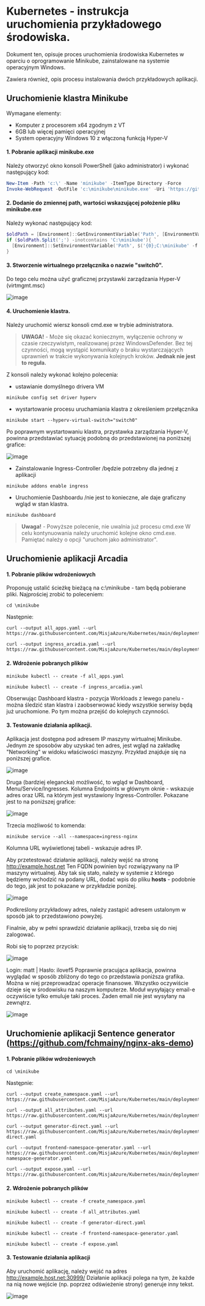# Kubernetes - instrukcja uruchomienia przykładowego środowiska.
Dokument ten, opisuje proces uruchomienia środowiska Kubernetes w oparciu o oprogramowanie Minikube, zainstalowane na systemie operacyjnym Windows.

Zawiera również, opis procesu instalowania dwóch przykładowych aplikacji.

## Uruchomienie klastra Minikube

Wymagane elementy:
- Komputer z procesorem x64 zgodnym z VT
- 6GB lub więcej pamięci operacyjnej
- System operacyjny Windows 10 z włączoną funkcją Hyper-V


#### 1. Pobranie aplikacji minikube.exe
Należy otworzyć okno konsoli PowerShell (jako administrator) i wykonać następujący kod:

```powershell
New-Item -Path 'c:\' -Name 'minikube' -ItemType Directory -Force
Invoke-WebRequest -OutFile 'c:\minikube\minikube.exe' -Uri 'https://github.com/kubernetes/minikube/releases/latest/download/minikube-windows-amd64.exe' -UseBasicParsing
```
#### 2. Dodanie do zmiennej path, wartości wskazującej położenie pliku minikube.exe
Należy wykonać następujący kod:
```powershell
$oldPath = [Environment]::GetEnvironmentVariable('Path', [EnvironmentVariableTarget]::Machine)
if ($oldPath.Split(';') -inotcontains 'C:\minikube'){ `
  [Environment]::SetEnvironmentVariable('Path', $('{0};C:\minikube' -f $oldPath), [EnvironmentVariableTarget]::Machine) `
}

```

#### 3. Stworzenie wirtualnego przełącznika o nazwie "switch0".
Do tego celu można użyć graficznej przystawki zarządzania Hyper-V (virtmgmt.msc)

![image](/media/hv.png)


#### 4. Uruchomienie klastra.
Należy uruchomić wiersz konsoli cmd.exe w trybie administratora.
> **UWAGA!** - Może się okazać koniecznym, wyłączenie ochrony w czasie rzeczywistym, realizowanej przez WindowsDefender. Bez tej czynności, mogą wystąpić komunikaty o braku wystarczających uprawnień w trakcie wykonywania kolejnych kroków. **Jednak nie jest to reguła.**


Z konsoli należy wykonać kolejno polecenia:

- ustawianie domyślnego drivera VM
```
minikube config set driver hyperv
```

- wystartowanie procesu uruchamiania klastra z określeniem przełącznika
```
minikube start --hyperv-virtual-switch="switch0"
```
Po poprawnym wystartowaniu klastra, przystawka zarządzania Hyper-V, powinna przedstawiać sytuację podobną do przedstawionej na poniższej grafice:

![image](/media/hv2.png)


- Zainstalowanie Ingress-Controller /będzie potrzebny dla jednej z aplikacji
```
minikube addons enable ingress
```

- Uruchomienie Dashboardu /nie jest to konieczne, ale daje graficzny wgląd w stan klastra.
```
minikube dashboard
```
> **Uwaga!** - Powyższe polecenie, nie uwalnia już procesu cmd.exe  W celu kontynuowania należy uruchomić kolejne okno cmd.exe. Pamiętać należy o opcji "uruchom jako administrator".


## Uruchomienie aplikacji Arcadia

#### 1. Pobranie plików wdrożeniowych

Proponuję ustalić ścieżkę bieżącą na c:\minikube  - tam będą pobierane pliki. 
Najprościej zrobić to poleceniem:
```
cd \minikube
```
Następnie:

```
curl --output all_apps.yaml --url https://raw.githubusercontent.com/MisjaAzure/Kubernetes/main/deployments/arcadia/all_apps.yaml
```

```
curl --output ingress_arcadia.yaml --url https://raw.githubusercontent.com/MisjaAzure/Kubernetes/main/deployments/arcadia/ingress_arcadia.yaml
```


#### 2. Wdrożenie pobranych plików

```
minikube kubectl -- create -f all_apps.yaml
```

```
minikube kubectl -- create -f ingress_arcadia.yaml
```

Obserwując Dashboard klastra - pozycja Workloads z lewego panelu - można śledzić stan klastra i zaobserwować kiedy wszystkie serwisy będą już uruchomione. Po tym można przejść do kolejnych czynności.


#### 3. Testowanie działania aplikacji.


Aplikacja jest dostępna pod adresem IP maszyny wirtualnej Minikube. Jednym ze sposobów aby uzyskać ten adres, jest wgląd na zakładkę "Networking" w widoku właściwości maszyny. Przykład znajduje się na poniższej grafice.

![image](/media/hv4.png)


Druga (bardziej elegancka) możliwość, to wgląd w Dashboard, Menu/Service/Ingresses.  Kolumna Endpoints w głównym oknie - wskazuje adres oraz URL na którym jest wystawiony Ingress-Controller.  Pokazane jest to na poniższej grafice:


![image](/media/hv6.png)


Trzecia możliwość to komenda:

```
minikube service --all --namespace=ingress-nginx
```

Kolumna URL wyświetlonej tabeli - wskazuje adres IP.


Aby przetestować działanie aplikacji, należy wejść na stronę http://example.host.net  Ten FQDN powinien być rozwiązywany na IP maszyny wirtualnej. Aby tak się stało, należy w systemie z którego będziemy wchodzić na podany URL, dodać wpis do pliku **hosts** - podobnie do tego, jak jest to pokazane w przykładzie poniżej.

![image](/media/hv3.png)

Podkreślony przykładowy adres, należy zastąpić adresem ustalonym w sposób jak to przedstawiono powyżej.

Finalnie, aby w pełni sprawdzić działanie aplikacji, trzeba się do niej zalogować.

Robi się to poprzez  przycisk:

![image](/media/hv5.png)

Login: matt | Hasło: ilovef5
Poprawnie pracująca aplikacja, powinna wyglądać w sposób zbliżony do tego co przedstawia poniższa grafika.
Można w niej przeprowadzać operacje finansowe.  Wszystko oczywiście dzieje się w środowisku na naszym komputerze. Moduł wysyłający email-e  oczywiście tylko emuluje taki proces. Żaden email nie jest wysyłany na zewnątrz.

![image](/media/hv7.png)

## Uruchomienie aplikacji Sentence generator  (https://github.com/fchmainy/nginx-aks-demo)

#### 1. Pobranie plików wdrożeniowych


```
cd \minikube
```

Następnie:

```
curl --output create_namespace.yaml --url https://raw.githubusercontent.com/MisjaAzure/Kubernetes/main/deployments/generator/create_namespace.yaml
```

```
curl --output all_attributes.yaml --url https://raw.githubusercontent.com/MisjaAzure/Kubernetes/main/deployments/generator/all_attributes.yaml
```

```
curl --output generator-direct.yaml --url https://raw.githubusercontent.com/MisjaAzure/Kubernetes/main/deployments/generator/generator-direct.yaml
```

```
curl --output frontend-namespace-generator.yaml --url https://raw.githubusercontent.com/MisjaAzure/Kubernetes/main/deployments/generator/frontend-namespace-generator.yaml
```

```
curl --output expose.yaml --url https://raw.githubusercontent.com/MisjaAzure/Kubernetes/main/deployments/generator/expose.yaml
```




#### 2. Wdrożenie pobranych plików

```
minikube kubectl -- create -f create_namespace.yaml
```
```
minikube kubectl -- create -f all_attributes.yaml
```
```
minikube kubectl -- create -f generator-direct.yaml
```
```
minikube kubectl -- create -f frontend-namespace-generator.yaml
```
```
minikube kubectl -- create -f expose.yaml
```


#### 3. Testowanie działania aplikacji 


Aby uruchomić aplikację, należy wejść na adres http://example.host.net:30999/ 
Działanie aplikacji polega na tym, że każde na nią nowe wejście (np. poprzez odświeżenie strony) generuje inny tekst.

![image](/media/hv8.png)